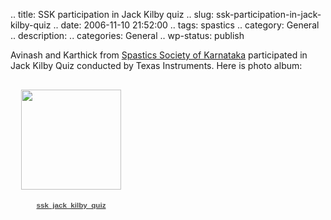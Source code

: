 .. title: SSK participation in Jack Kilby quiz
.. slug: ssk-participation-in-jack-kilby-quiz
.. date: 2006-11-10 21:52:00
.. tags: spastics
.. category: General
.. description: 
.. categories: General
.. wp-status: publish

<html><body><p>Avinash and Karthick from <a href="http://www.spasticssocietyofkarnataka.org">Spastics Society of Karnataka</a> participated in Jack Kilby Quiz conducted by Texas Instruments. Here is photo album: <br>



</p><div style="text-align:center;width:194px;font-family:arial,sans-serif;font-size:83%;"><div style="height:194px;background:url('http://picasaweb.google.com/f/img/transparent_album_background.gif') no-repeat left;"><a href="http://picasaweb.google.com/orsenthil/Ssk_jack_kilby_quiz"><img src="http://lh5.google.com/orsenthil/RVSlCcrMABE/AAAAAAAAAeo/RoI-yeeglGo/s160-c/Ssk_jack_kilby_quiz.jpg" width="160" height="160" style="border:none;margin-top:16px;padding:0;"></a></div><a href="http://picasaweb.google.com/orsenthil/Ssk_jack_kilby_quiz"><div style="color:#4D4D4D;font-weight:bold;text-decoration:none;">ssk_jack_kilby_quiz</div></a><div style="color:#808080;"></div></div></body></html>